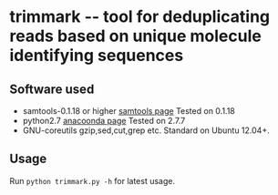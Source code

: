 trimmark -- tool for deduplicating reads based on unique molecule identifying sequences
=============================

Software used
-----------------------------
- samtools-0.1.18 or higher [samtools page](http://samtools.sourceforge.net/) Tested on 0.1.18
- python2.7 [anacoonda page](http://continuum.io/downloads) Tested on 2.7.7 
- GNU-coreutils gzip,sed,cut,grep etc. Standard on Ubuntu 12.04+.

Usage
-----------------------------
Run `python trimmark.py -h` for latest usage.
